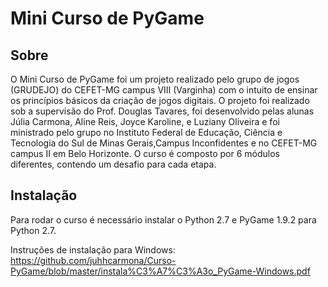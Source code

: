 # Mini Curso de PyGame

## Sobre ##

O Mini Curso de PyGame foi um projeto realizado pelo grupo de jogos (GRUDEJO) do CEFET-MG campus VIII (Varginha) com o intuito de ensinar os princípios básicos da criação de jogos digitais. O projeto foi realizado sob a supervisão do Prof. Douglas Tavares, foi desenvolvido pelas alunas Júlia Carmona, Aline Reis, Joyce Karoline, e Luziany Oliveira e foi ministrado pelo grupo no Instituto Federal de Educação, Ciência e Tecnologia do Sul de Minas Gerais,Campus Inconfidentes e no CEFET-MG campus II em Belo Horizonte. 
O curso é composto por 6 módulos diferentes, contendo um desafio para cada etapa.

## Instalação ##
Para rodar o curso é necessário instalar o Python 2.7 e PyGame 1.9.2 para Python 2.7.

Instruções de instalação para Windows:
https://github.com/juhhcarmona/Curso-PyGame/blob/master/instala%C3%A7%C3%A3o_PyGame-Windows.pdf
